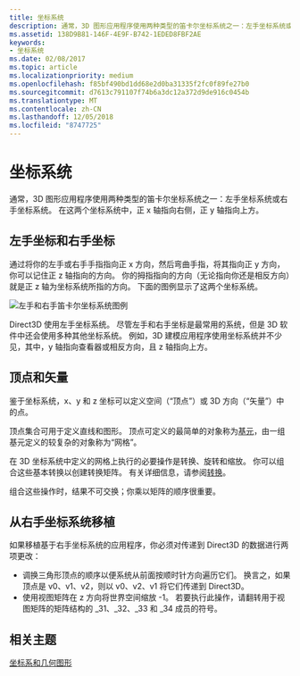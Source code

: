 ```yaml
---
title: 坐标系统
description: 通常，3D 图形应用程序使用两种类型的笛卡尔坐标系统之一：左手坐标系统或右手坐标系统。 在这两个坐标系统中，正 x 轴指向右侧，正 y 轴指向上方。
ms.assetid: 138D9B81-146F-4E9F-B742-1EDED8FBF2AE
keywords:
- 坐标系统
ms.date: 02/08/2017
ms.topic: article
ms.localizationpriority: medium
ms.openlocfilehash: f85bf490bd1dd68e2d0ba31335f2fc0f89fe27b0
ms.sourcegitcommit: d7613c791107f74b6a3dc12a372d9de916c0454b
ms.translationtype: MT
ms.contentlocale: zh-CN
ms.lasthandoff: 12/05/2018
ms.locfileid: "8747725"
---
```

# <a name="coordinate-systems"></a>坐标系统


通常，3D 图形应用程序使用两种类型的笛卡尔坐标系统之一：左手坐标系统或右手坐标系统。 在这两个坐标系统中，正 x 轴指向右侧，正 y 轴指向上方。

## <a name="span-idleftandrighthandedcoordinatesspanspan-idleftandrighthandedcoordinatesspanspan-idleftandrighthandedcoordinatesspanleft-and-right-handed-coordinates"></a><span id="Left_and_right_handed_coordinates"></span><span id="left_and_right_handed_coordinates"></span><span id="LEFT_AND_RIGHT_HANDED_COORDINATES"></span>左手坐标和右手坐标


通过将你的左手或右手手指指向正 x 方向，然后弯曲手指，将其指向正 y 方向，你可以记住正 z 轴指向的方向。 你的拇指指向的方向（无论指向你还是相反方向）就是正 z 轴为坐标系统所指的方向。 下面的图例显示了这两个坐标系统。

![左手和右手笛卡尔坐标系统图例](images/leftrght.png)

Direct3D 使用左手坐标系统。 尽管左手和右手坐标是最常用的系统，但是 3D 软件中还会使用多种其他坐标系统。 例如，3D 建模应用程序使用坐标系统并不少见，其中，y 轴指向查看器或相反方向，且 z 轴指向上方。

## <a name="span-idverticesandvectorsspanspan-idverticesandvectorsspanspan-idverticesandvectorsspanvertices-and-vectors"></a><span id="Vertices_and_vectors"></span><span id="vertices_and_vectors"></span><span id="VERTICES_AND_VECTORS"></span>顶点和矢量


鉴于坐标系统，x、y 和 z 坐标可以定义空间（“顶点”）或 3D 方向（“矢量”）中的点。

顶点集合可用于定义直线和图形。 顶点可定义的最简单的对象称为[基元](primitives.md)，由一组基元定义的较复杂的对象称为“网格”。

在 3D 坐标系统中定义的网格上执行的必要操作是转换、旋转和缩放。 你可以组合这些基本转换以创建转换矩阵。 有关详细信息，请参阅[转换](transforms.md)。

组合这些操作时，结果不可交换；你乘以矩阵的顺序很重要。

## <a name="span-idportingfromaright-handedcoordinatesystemspanspan-idportingfromaright-handedcoordinatesystemspanspan-idportingfromaright-handedcoordinatesystemspanporting-from-a-right-handed-coordinate-system"></a><span id="Porting_from_a_right-handed_coordinate_system"></span><span id="porting_from_a_right-handed_coordinate_system"></span><span id="PORTING_FROM_A_RIGHT-HANDED_COORDINATE_SYSTEM"></span>从右手坐标系统移植


如果移植基于右手坐标系统的应用程序，你必须对传递到 Direct3D 的数据进行两项更改：

-   调换三角形顶点的顺序以便系统从前面按顺时针方向遍历它们。 换言之，如果顶点是 v0、v1、v2，则以 v0、v2、v1 将它们传递到 Direct3D。
-   使用视图矩阵在 z 方向将世界空间缩放 -1。 若要执行此操作，请翻转用于视图矩阵的矩阵结构的 \_31、\_32、\_33 和 \_34 成员的符号。

## <a name="span-idrelated-topicsspanrelated-topics"></a><span id="related-topics"></span>相关主题


[坐标系和几何图形](coordinate-systems-and-geometry.md)

 

 




